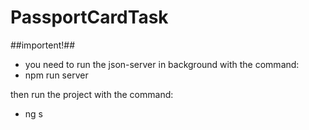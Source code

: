 # PassportCardTask

##importent!##
- you need to run the json-server in background with the command:
- npm run server

then run the project with the command:
- ng s

